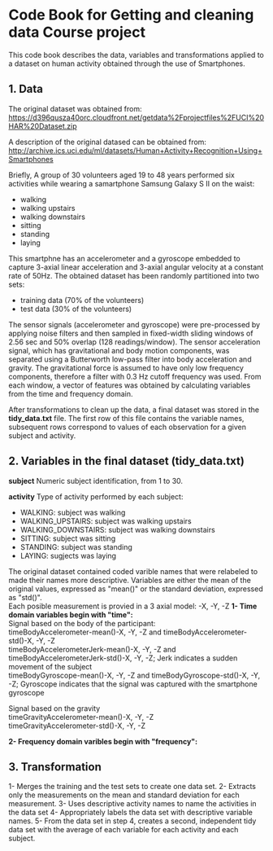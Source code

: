 # Code Book for Getting and cleaning data Course project

This code book describes the data, variables and transformations applied to a dataset on human activity obtained
through the use of Smartphones. 

## 1. Data
The original dataset was obtained from:
https://d396qusza40orc.cloudfront.net/getdata%2Fprojectfiles%2FUCI%20HAR%20Dataset.zip

A description of the original datased can be obtained from:
http://archive.ics.uci.edu/ml/datasets/Human+Activity+Recognition+Using+Smartphones

Briefly, A group of 30 volunteers aged 19 to 48 years performed six activities while wearing a samartphone Samsung Galaxy S II on the waist:
- walking  
- walking upstairs  
- walking downstairs  
- sitting  
- standing  
- laying  

This smartphne has an accelerometer and a gyroscope embedded to capture 3-axial linear acceleration and 3-axial angular velocity at a constant rate of 50Hz.
The obtained dataset has been randomly partitioned into two sets:
- training data (70% of the volunteers)  
- test data (30% of the volunteers)

The sensor signals (accelerometer and gyroscope) were pre-processed by applying noise filters and then sampled in fixed-width sliding windows of 2.56 sec and 50% overlap (128 readings/window). The sensor acceleration signal, which has gravitational and body motion components, was separated using a Butterworth low-pass filter into body acceleration and gravity. The gravitational force is assumed to have only low frequency components, therefore a filter with 0.3 Hz cutoff frequency was used. From each window, a vector of features was obtained by calculating variables from the time and frequency domain.

After transformations to clean up the data, a final dataset was stored in the **tidy_data.txt** file. The first row of this file contains the variable names, subsequent rows correspond to values of each observation for a given subject and activity.

## 2. Variables in the final dataset (tidy_data.txt)
**subject** Numeric subject identification, from 1 to 30.

**activity** Type of activity performed by each subject:
- WALKING: subject was walking  
- WALKING_UPSTAIRS: subject was walking upstairs  
- WALKING_DOWNSTAIRS: subject was walking downstairs  
- SITTING: subject was sitting  
- STANDING: subject was standing  
- LAYING: sugjects was laying  

The original dataset contained coded varible names that were relabeled to made their names more descriptive.
Variables are either the mean of the original values, expressed as "mean()" or the standard deviation, expressed as "std()".  
Each posible measurement is provied in a 3 axial model: -X, -Y, -Z
__1- Time domain variables begin with "time":__  
Signal based on the body of the participant:  
timeBodyAccelerometer-mean()-X, -Y, -Z and timeBodyAccelerometer-std()-X, -Y, -Z  
timeBodyAccelerometerJerk-mean()-X, -Y, -Z and timeBodyAccelerometerJerk-std()-X, -Y, -Z; Jerk indicates a sudden movement of the subject  
timeBodyGyroscope-mean()-X, -Y, -Z and timeBodyGyroscope-std()-X, -Y, -Z; Gyroscope indicates that the signal was captured with the smartphone gyroscope   

Signal based on the gravity  
timeGravityAccelerometer-mean()-X, -Y, -Z  
timeGravityAccelerometer-std()-X, -Y, -Z  

__2- Frequency domain varibles begin with "frequency":__  



## 3. Transformation
1- Merges the training and the test sets to create one data set.
2- Extracts only the measurements on the mean and standard deviation for each measurement.
3- Uses descriptive activity names to name the activities in the data set
4- Appropriately labels the data set with descriptive variable names.
5- From the data set in step 4, creates a second, independent tidy data set with the average of each variable for each activity and each subject.
